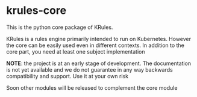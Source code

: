 # krules-core

This is the python core package of KRules.

KRules is a rules engine primarily intended to run on Kubernetes. 
However the core can be easily used even in different contexts. 
In addition to the core part, you need at least one subject implementation

**NOTE**: the project is at an early stage of development. 
The documentation is not yet available and we do not guarantee 
in any way backwards compatibility and support. Use it at your own risk

Soon other modules will be released to complement the core module
